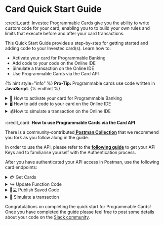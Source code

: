 # Card Quick Start Guide

:credit\_card: Investec Programmable Cards give you the ability to write custom code for your card, enabling you to to build your own rules and limits that execute before and after your card transactions.&#x20;

This Quick Start Guide provides a step-by-step for getting started and adding code to your Investec card(s). Learn how to:

* Activate your card for Programmable Banking
* Add code to your code on the Online IDE
* Simulate a transaction on the Online IDE
* Use Programmable Cards via the Card API

{% hint style="info" %}
**Pro-Tip:** Programmable cards use code written in **JavaScript**.
{% endhint %}

<details>

<summary><span data-gb-custom-inline data-tag="emoji" data-code="1f64c">🙌</span> How to activate your card for Programmable Banking</summary>

* Navigate to [Investec Online Banking](https://login.secure.investec.com/wpaas/usrroot-wpaas/login/form) and login with your details.
* Once you have logged in, you will be presented with your profile. Scroll down to the Programmable Banking section and click ‘Find Out More’

![](<../.gitbook/assets/image (2) (3).png>)

* Navigate to the desired card on your profile and ensure that you have enabled it for Programmable Banking by toggling the button below the card.

![](https://lh5.googleusercontent.com/DZV1p3R\_Dj9Hl2gtX7\_lz6mIjMMglj6AEHro7uuuOXi5wHZuLMQj49v8XdoRofGkLWVcU6Uem-e8TlpHkjbnZZiDg9R-jS4JYRV4Reh5Fny-LQdov6n\_-uVJ\_lBgVMnB\_v-Iccy\_TTdyJ8RROMgNiDw)

**ProTip:** You can enable and disable the code on each card using the toggle below the cards. You can access this via the mobile app if you need to do so while at the shop till.

</details>

<details>

<summary><span data-gb-custom-inline data-tag="emoji" data-code="1f5a5">🖥</span> How to add code to your card on the Online IDE</summary>

There are three main functions that can be used to execute custom functionality on your card:

* **beforeTransaction** - Every time you initiate a transaction from your Investec card, the beforeTransaction method intercepts the authorization object before it is approved by Investec. This gives you the ability to apply logic to either decline or approve the transaction based on data from the card authorization itself. This function needs to return a true or false value in order for it to work. Time is limited for this function so use minimal code.

<!---->

* **afterTransaction** - This function will execute after every transaction that has been processed by the card and it runs after the `before_transaction` function.&#x20;

<!---->

* **afterDecline** - This function will execute if a transaction has been declined on the card.

Once you have enabled your card for Programmable Banking, select the desired card by clicking on the image of the card and you will be presented with the following online editor.

![](https://lh4.googleusercontent.com/wII4bQlHtKCDVkHrZQ1bPP2ReIkGNeISpTbixeaGTghp9Uxc04fEtOa1bgi5IKE5kR\_Elytz6TtDomNfkZ3EoKmYoybrzANFjfWvBJsXdIg6EuWkV0zgLTfxPQu\_P\_9S1qPJZDyMv7zS-ytQk8RuUOY)

**Pro-Tip:** The IDE can be slow to load and you might need to refresh the page.

The file which you will be working on the most is the `main.js` file that is open in the screenshot above. To test out adding code to your card, you can paste the following code snippet into the `main.js` file as shown below. The code snippet declines card purchases that are made in bakeries (using a specified merchant code) and that are over R50 (or 5000 cents). You can add the code snippet to the `main.js` file and it won’t have any effect on your card until you click “deploy code to card”.

**Pro-Tip:** When referring to amounts in the code it is the cent value of the transaction. R55 equals 5050 cents.

````javascript
// ```javascript
const beforeTransaction = async (authorization) => {
  if (authorization.merchant.category.key === 'bakeries') {
    return authorization.centsAmount < 5000
  }
  return true
}
```
````

</details>

<details>

<summary><span data-gb-custom-inline data-tag="emoji" data-code="1f4b0">💰</span>How to simulate a transaction on the Online IDE</summary>

On the right hand side of the code editor you will see the simulator. This allows you to simulate transactions to test out the code on your card before you deploy it. Once you have simulated a transaction, you will be presented with the `simulation.json` file which will explain what has happened in the transaction.

![](https://lh6.googleusercontent.com/jemxlBNuf6XqYXnwjc0nsD29ZY-SFqF3awv0437f345YRcxongar6Db3Z-Ozhx00KvlA32aNS7OeRoENg8aomnunucInLzvbIqhzwQt2FMJmXmm0Wg\_doIfb9o9YUN-uAMhCjnxgWrm2Lb5FQOLHcpw)

In the above simulation you can see that the simulated transaction has failed because the amount of R55 (5050 cents) was over the limit specified in the code snippet.

Once you are happy with your code and have tested it out, you may deploy your changes to your card using the “Deploy code to card” button.

**Pro-Tip:** The `log.json` file shows all the logs from the code. You can also log certain outcomes using the `console.log` function.

</details>

:credit\_card: **How to use Programmable Cards via the Card API**

There is a community-contributed[ **Postman Collection**](https://www.postman.com/investec-open-api/workspace/programmable-banking/overview) that we recommend you fork as you follow along in the guide.

In order to use the API, please refer to the [**following guide**](https://offerzen.gitbook.io/programmable-banking-community-wiki/developer-tools/api-quick-start-guide) to get your API Keys and to familiarise yourself with the Authentication process.

After you have authenticated your API access in Postman, use the following card endpoints:

<details>

<summary><span data-gb-custom-inline data-tag="emoji" data-code="1f4b3">💳</span> Get Cards</summary>

The first step is to call the `GetCards` endpoint. This endpoint returns all the cards associated with a user's account.&#x20;

**ProTip:** When deploying custom code to a given card, you will need to use the `cardkey` variable that is returned from the Get Cards response.

**Example Response**

```json
{
   "data": {
       "cards": [
           {
               "CardKey": "1234567",
               "CardNumber": "123456XXXXXX1234",
               "IsProgrammable": true,
               "Status": "Active",
               "CardTypeCode": "VBC",
               "AccountNumber": "11111111111",
               "AccountId": "1111111111222222222233333",
               "EmbossedName": "T TEST"
           },
       ]
   },
   "links": {
       "self": null
   },
   "meta": {
       "totalPages": 1
   }
}
```

</details>

<details>

<summary>↪️ Update Function Code</summary>

To update the code on your card, we use the `UpdateFunctionCode` endpoint which saves the code to your card (it doesn’t publish it). Replace the `cardkey` attribute in the URL on this endpoint with the `cardkey` variable from the `GetCards` endpoint of the card that you would like the code to be on.

![](https://lh4.googleusercontent.com/bsPNyNw5xAZkmiVafHkVGGm-knX8qH2VJ6dO2FHiSL8rUXhtBZwRMGwfMDZ5wTeHgzwkyI89sUFVynC9pQSs1-bW9F-sdW80kTDc1mmGqu\_k9x8N3L7c1dSfu39S5T-Le4NX0ovAAjRw0EqkZK4W7Po)

Replace the body of the request with the following:

{% code overflow="wrap" %}
````json
```
{
    "code": "const beforeTransaction = async (authorization) => { if (authorization.merchant.category.key === 'bakeries') { return authorization.centsAmount < 5000 } return true}"
}
```
````
{% endcode %}

The above snippet declines a card purchases that are made in bakeries (using a specified merchant code) transactions and that are over the R50 (or 5000 cents) limit

Once you are satisfied with the code, click the send button to update the code onto your card. When your response is successful you should receive the following:

```json
{
   "data": {
       "result": {
           "codeId": "d11bd10e-7cba-1f11-a111-c11e11a1e111",
           "code": "const beforeTransaction = async (authorization) => { if (authorization.merchant.category.key === 'bakeries') { return authorization.centsAmount < 5000 } return true}",
           "createdAt": "2023-04-05T09:33:11.925Z",
           "updatedAt": "2023-04-05T09:33:11.925Z",
           "publishedAt": "2023-04-05T09:33:11.925Z",
           "error": null
       }
   },
   "links": {
       "self": null
   },
   "meta": {
       "totalPages": 1
   }
}
```

The `codeid` returned from the response is uniquely generated every time you post code to your card, which you will need for your next API call.

**Pro-Tip:** this endpoint does not actually publish the code, we will do this in the next step.

</details>

<details>

<summary><span data-gb-custom-inline data-tag="emoji" data-code="1f468-1f4bb">👨💻</span> Publish Saved Code</summary>

The `PublishSavedCod`endpoint will publish the code to the specified card and activate it.&#x20;

We first replace the `cardkey` variable in the URL for the card that you want to publish the code to and replace the body of the request with the following:

```json
{
   "codeid": "d11bd10e-7cba-1f11-a111-c11e11a1e111",
   "code": ""
}
```

**Example Response**

```json
{
    "data": {
        "result": {
            "codeId": "d11bd10e-7cba-1f11-a111-c11e11a1e111",
            "code": "const beforeTransaction = async (authorization) => { if (authorization.merchant.category.key === 'bakeries') { return authorization.centsAmount < 5000 } return true}",
            "createdAt": "2023-04-05T12:36:43.209Z",
            "updatedAt": "2023-04-05T12:36:43.209Z",
            "publishedAt": "2023-04-05T12:36:56.272Z",
            "error": null
        }
    },
    "links": {
        "self": null
    },
    "meta": {
        "totalPages": 1
    }
}
```

**Pro-Tip:** The above response will match the code and `codeid` sent to the card.

</details>

<details>

<summary><span data-gb-custom-inline data-tag="emoji" data-code="1f911">🤑</span> Simulate a transaction</summary>

You will use the `ExecuteFunctionCode` endpoint for testing your code before publishing it onto the card itself. Replace the `cardkey` variable in the URL with the correct `cardkey` you would like to simulate the transaction on. Then replace the body with the following:

```json
{
    "simulationcode": "const beforeTransaction = async (authorization) => { if (authorization.merchant.category.key === 'bakeries') { return authorization.centsAmount < 5000 } return true }",
    "centsAmount": "5050",
    "currencyCode": "zar",
    "merchantCode": 5462,
    "merchantName": "The Coders Bakery",
    "merchantCity": "Cape Town",
    "countryCode": "ZA"
}
```

The above snippet simulates and declines a card purchases that are made in bakeries (using a specified merchant code) transactions and that are over the R50 (or 5000 cents) limit.

![](https://lh4.googleusercontent.com/Npq2CiY9\_IcoOga\_B0Qx4k-LF-5PvGcarJc0glvphtFxNsmuZ7Wx3Iba9qrgqAit1ND1XK7W1P8bi1XKzFZByS95wdGtz5qNB1YD5W\_HO0mH7R8vGsnRHI8izAtrlhaDEFusDX1TJC4PREGKm7gSbuA)

As you can see by the response, the code fails the simulated transaction

</details>

Congratulations on completing the quick start for Programmable Cards! Once you have completed the guide please feel free to post some details about your code on the [Slack community](https://offerzen-community.slack.com/archives/C04KFQA3YCQ).
